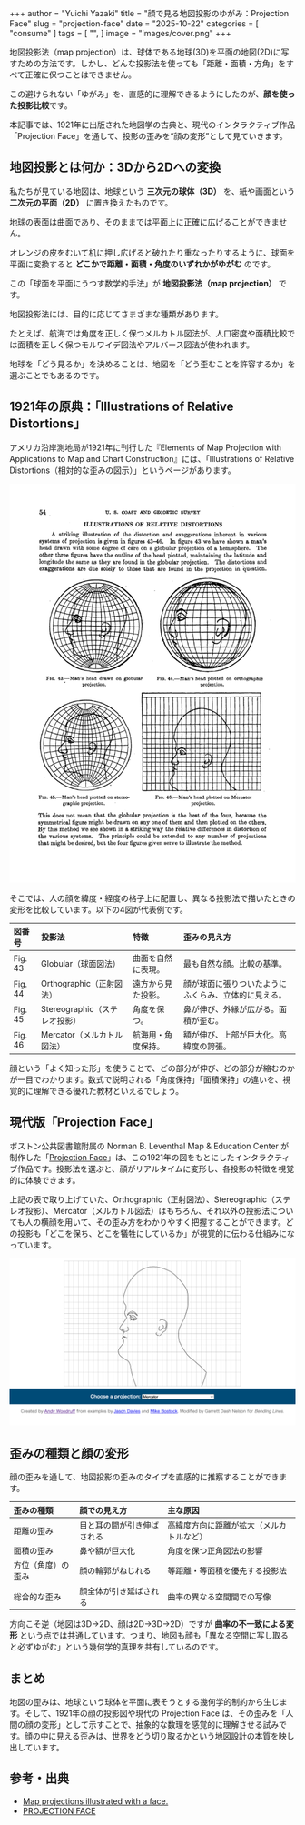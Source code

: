 +++
author = "Yuichi Yazaki"
title = "顔で見る地図投影のゆがみ：Projection Face"
slug = "projection-face"
date = "2025-10-22"
categories = [
    "consume"
]
tags = [
    "",
]
image = "images/cover.png"
+++

地図投影法（map projection）は、球体である地球(3D)を平面の地図(2D)に写すための方法です。しかし、どんな投影法を使っても「距離・面積・方角」をすべて正確に保つことはできません。

この避けられない「ゆがみ」を、直感的に理解できるようにしたのが、**顔を使った投影比較**です。  

本記事では、1921年に出版された地図学の古典と、現代のインタラクティブ作品「Projection Face」を通して、投影の歪みを“顔の変形”として見ていきます。

<!--more-->

## 地図投影とは何か：3Dから2Dへの変換

私たちが見ている地図は、地球という **三次元の球体（3D）** を、紙や画面という **二次元の平面（2D）** に置き換えたものです。

地球の表面は曲面であり、そのままでは平面上に正確に広げることができません。

オレンジの皮をむいて机に押し広げると破れたり重なったりするように、球面を平面に変換すると **どこかで距離・面積・角度のいずれかがゆがむ** のです。

この「球面を平面にうつす数学的手法」が **地図投影法（map projection）** です。

地図投影法には、目的に応じてさまざまな種類があります。

たとえば、航海では角度を正しく保つメルカトル図法が、人口密度や面積比較では面積を正しく保つモルワイデ図法やアルバース図法が使われます。

地球を「どう見るか」を決めることは、地図を「どう歪むことを許容するか」を選ぶことでもあるのです。


## 1921年の原典：「Illustrations of Relative Distortions」

アメリカ沿岸測地局が1921年に刊行した『Elements of Map Projection with Applications to Map and Chart Construction』には、「Illustrations of Relative Distortions（相対的な歪みの図示）」というページがあります。

![相対的な歪みの図示](<images/Illustrations Of Relative Distortions.png>)

そこでは、人の顔を緯度・経度の格子上に配置し、異なる投影法で描いたときの変形を比較しています。以下の4図が代表例です。

| 図番号 | 投影法 | 特徴 | 歪みの見え方 |
|:--|:--|:--|:--|
| Fig. 43 | Globular（球面図法） | 曲面を自然に表現。 | 最も自然な顔。比較の基準。 |
| Fig. 44 | Orthographic（正射図法） | 遠方から見た投影。 | 顔が球面に張りついたようにふくらみ、立体的に見える。 |
| Fig. 45 | Stereographic（ステレオ投影） | 角度を保つ。 | 鼻が伸び、外縁が広がる。面積が歪む。 |
| Fig. 46 | Mercator（メルカトル図法） | 航海用・角度保持。 | 額が伸び、上部が巨大化。高緯度の誇張。 |

顔という「よく知った形」を使うことで、どの部分が伸び、どの部分が縮むのかが一目でわかります。数式で説明される「角度保持」「面積保持」の違いを、視覚的に理解できる優れた教材といえるでしょう。


## 現代版「Projection Face」

ボストン公共図書館附属の Norman B. Leventhal Map & Education Center が制作した「[Projection Face](https://www.leventhalmap.org/digital-exhibitions/bending-lines/interactives/projection-face/)」は、この1921年の図をもとにしたインタラクティブ作品です。投影法を選ぶと、顔がリアルタイムに変形し、各投影の特徴を視覚的に体験できます。

上記の表で取り上げていた、Orthographic（正射図法）、Stereographic（ステレオ投影）、Mercator（メルカトル図法）はもちろん、それ以外の投影法についても人の横顔を用いて、その歪み方をわかりやすく把握することができます。どの投影も「どこを保ち、どこを犠牲にしているか」が視覚的に伝わる仕組みになっています。

![Projection Face](<images/PROJECTION FACE.png>)



## 歪みの種類と顔の変形

顔の歪みを通して、地図投影の歪みのタイプを直感的に推察することができます。

| 歪みの種類 | 顔での見え方 | 主な原因 |
|:--|:--|:--|
| 距離の歪み | 目と耳の間が引き伸ばされる | 高緯度方向に距離が拡大（メルカトルなど） |
| 面積の歪み | 鼻や額が巨大化 | 角度を保つ正角図法の影響 |
| 方位（角度）の歪み | 顔の輪郭がねじれる | 等距離・等面積を優先する投影法 |
| 総合的な歪み | 顔全体が引き延ばされる | 曲率の異なる空間間での写像 |

方向こそ逆（地図は3D→2D、顔は2D→3D→2D）ですが **曲率の不一致による変形** という点では共通しています。つまり、地図も顔も「異なる空間に写し取ると必ずゆがむ」という幾何学的真理を共有しているのです。



## まとめ

地図の歪みは、地球という球体を平面に表そうとする幾何学的制約から生じます。そして、1921年の顔の投影図や現代の Projection Face は、その歪みを「人間の顔の変形」として示すことで、抽象的な数理を感覚的に理解させる試みです。顔の中に見える歪みは、世界をどう切り取るかという地図設計の本質を映し出しています。



## 参考・出典

- [Map projections illustrated with a face.](https://flowingdata.com/2014/01/13/map-projections-illustrated-with-a-face/)  
- [PROJECTION FACE](https://www.leventhalmap.org/digital-exhibitions/bending-lines/interactives/projection-face/)
